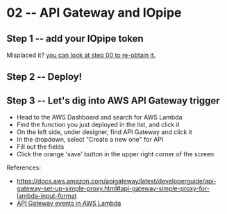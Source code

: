 # 02 -- API Gateway and IOpipe

## Step 1 -- add your IOpipe token

Misplaced it? [you can look at step 00 to re-obtain it.](../00-setup-and-installation/README.md)

## Step 2 -- Deploy!

## Step 3 -- Let's dig into AWS API Gateway trigger

* Head to the AWS Dashboard and search for AWS Lambda
* Find the function you just deployed in the list, and click it
* On the left side, under designer, find API Gateway and click it
* In the dropdown, select "Create a new one" for API
* Fill out the fields
* Click the orange 'save' button in the upper right corner of the screen

References:

* https://docs.aws.amazon.com/apigateway/latest/developerguide/api-gateway-set-up-simple-proxy.html#api-gateway-simple-proxy-for-lambda-input-format
* [API Gateway events in AWS Lambda](https://docs.aws.amazon.com/apigateway/latest/developerguide/integrating-api-with-aws-services-lambda.html#api-as-lambda-proxy-expose-get-method-with-query-strings-to-call-lambda-function)
